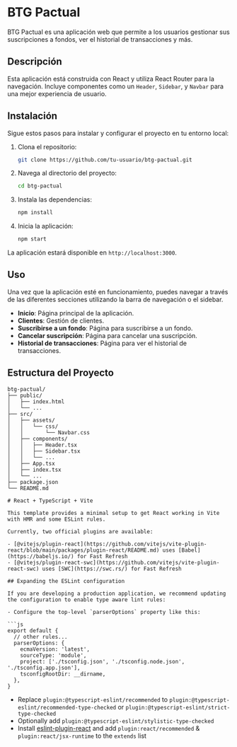 # BTG Pactual

BTG Pactual es una aplicación web que permite a los usuarios gestionar sus suscripciones a fondos, ver el historial de transacciones y más.

## Descripción

Esta aplicación está construida con React y utiliza React Router para la navegación. Incluye componentes como un `Header`, `Sidebar`, y `Navbar` para una mejor experiencia de usuario.

## Instalación

Sigue estos pasos para instalar y configurar el proyecto en tu entorno local:

1. Clona el repositorio:
    ```bash
    git clone https://github.com/tu-usuario/btg-pactual.git
    ```

2. Navega al directorio del proyecto:
    ```bash
    cd btg-pactual
    ```

3. Instala las dependencias:
    ```bash
    npm install
    ```

4. Inicia la aplicación:
    ```bash
    npm start
    ```

La aplicación estará disponible en `http://localhost:3000`.

## Uso

Una vez que la aplicación esté en funcionamiento, puedes navegar a través de las diferentes secciones utilizando la barra de navegación o el sidebar.

- **Inicio**: Página principal de la aplicación.
- **Clientes**: Gestión de clientes.
- **Suscribirse a un fondo**: Página para suscribirse a un fondo.
- **Cancelar suscripción**: Página para cancelar una suscripción.
- **Historial de transacciones**: Página para ver el historial de transacciones.

## Estructura del Proyecto

```plaintext
btg-pactual/
├── public/
│   ├── index.html
│   └── ...
├── src/
│   ├── assets/
│   │   └── css/
│   │       └── Navbar.css
│   ├── components/
│   │   ├── Header.tsx
│   │   ├── Sidebar.tsx
│   │   └── ...
│   ├── App.tsx
│   ├── index.tsx
│   └── ...
├── package.json
└── README.md

# React + TypeScript + Vite

This template provides a minimal setup to get React working in Vite with HMR and some ESLint rules.

Currently, two official plugins are available:

- [@vitejs/plugin-react](https://github.com/vitejs/vite-plugin-react/blob/main/packages/plugin-react/README.md) uses [Babel](https://babeljs.io/) for Fast Refresh
- [@vitejs/plugin-react-swc](https://github.com/vitejs/vite-plugin-react-swc) uses [SWC](https://swc.rs/) for Fast Refresh

## Expanding the ESLint configuration

If you are developing a production application, we recommend updating the configuration to enable type aware lint rules:

- Configure the top-level `parserOptions` property like this:

```js
export default {
  // other rules...
  parserOptions: {
    ecmaVersion: 'latest',
    sourceType: 'module',
    project: ['./tsconfig.json', './tsconfig.node.json', './tsconfig.app.json'],
    tsconfigRootDir: __dirname,
  },
}
```

- Replace `plugin:@typescript-eslint/recommended` to `plugin:@typescript-eslint/recommended-type-checked` or `plugin:@typescript-eslint/strict-type-checked`
- Optionally add `plugin:@typescript-eslint/stylistic-type-checked`
- Install [eslint-plugin-react](https://github.com/jsx-eslint/eslint-plugin-react) and add `plugin:react/recommended` & `plugin:react/jsx-runtime` to the `extends` list
